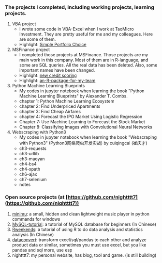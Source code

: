### The projects I completed, including working projects, learning projects.

1. VBA project
      - I wrote some code in VBA-Excel when I work at TaoMicro Investment. They are pretty useful for me and my colleagues. Here are some of them.
      - Highlight: [Simple Portfolio Choice](https://github.com/nightttt7/My-projects/blob/master/VBA%20project/Simple%20Portfolio%20Choice%20-%20VBA%20code%20in%20Excel.txt)
2. MSFinance project
      - I completed those projects at MSFinance. Those projects are my main work in this company. Most of them are in R-language, and some are SQL queries. All the real data has been deleted. Also, some important names have been changed.
      - Highlight: [new credit scoring](https://github.com/nightttt7/My-projects/blob/master/MSFinance%20project/new%20credit%20scoring%20model/step2/Model-score-screening_3_function_2.R)
      - Highlight: [an-R-package-for-my-team](https://github.com/nightttt7/My-projects/tree/master/MSFinance%20project/an-R-package-for-my-team)
3. Python Machine Learning Blueprints
      - My codes in jupyter notebook when learning the book "Python Machine Learning Blueprints" by Alexander T. Combs.
      - chapter 1: Python Machine Learning Ecosystem
      - chapter 2: Find Underpriced Apartments
      - chapter 3: Find Cheap Airfares
      - chapter 4: Forecast the IPO Market Using Logistic Regression
      - Chapter 7: Use Machine Learning to Forecast the Stock Market
      - Chapter 8: Classifying Images with Convolutional Neural Networks
4. Webscraping with Python3
      - My codes in jupyter notebook when learning the book "Webscraping with Python3" (Python3网络爬虫开发实战) by cuiqingcai (崔庆才)
      - ch3-requests
      - ch3-urllib
      - ch3-maoyan
      - ch4-bs4
      - ch4-xpath
      - ch6-ajax
      - ch7-selenium
      - notes

### Open source projects (at [https://github.com/nightttt7](https://github.com/nightttt7))

1. [minimu](https://github.com/nightttt7/minimu): a small, hidden and clean lightweight music player in python commands for windows
2. [MySQL-tutorial](https://github.com/nightttt7/MySQL-tutorial): a tutorial of MySQL database for beginners (In Chinese)
3. [Rweekends](https://github.com/nightttt7/Rweekends): a tutorial of using R to do data analysis and statistics analysis (In Chinese)
4. [dataconvert](https://github.com/nightttt7/dataconvert/tree/master/esp): transform excel/sql/pandas to each other and analyze product data or similar, sometimes you must use excel, but you like pandas and sql more, use esp
5. nightttt7: my personal website, has blog, tool and game. (is still building)
